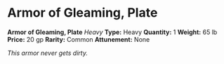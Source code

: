 # Armor of Gleaming, Plate

**Armor of Gleaming, Plate**
_Heavy_
**Type:** Heavy
**Quantity:** 1
**Weight:** 65 lb
**Price:** 20 gp
**Rarity:** Common
**Attunement:** None

*This armor never gets dirty.*